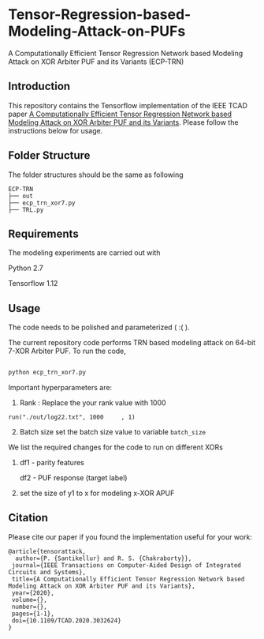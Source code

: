 # Tensor-Regression-based-Modeling-Attack-on-PUFs
A Computationally Efficient Tensor Regression Network based Modeling Attack on XOR Arbiter PUF and its Variants (ECP-TRN)

## Introduction
This repository contains the Tensorflow implementation of the IEEE TCAD paper [A Computationally Efficient Tensor Regression Network based Modeling Attack on XOR Arbiter PUF and its Variants](https://ieeexplore.ieee.org/abstract/document/9233262). Please follow the instructions below for usage.


## Folder Structure
The folder structures should be the same as following
```
ECP-TRN
├── out
├── ecp_trn_xor7.py
├── TRL.py 
```




## Requirements
The modeling experiments are carried out with 

Python 2.7

Tensorflow 1.12


## Usage
The code needs to be polished and parameterized ( :( ).

The current repository code performs TRN based modeling attack on 64-bit 7-XOR Arbiter PUF. To run the code,
```bash

python ecp_trn_xor7.py

```

Important hyperparameters are:
1. Rank :
Replace the your rank value with 1000
```
run("./out/log22.txt", 1000		, 1)
```

2. Batch size
set the batch size value to variable ```batch_size```



We list the required changes for the code to run on different XORs

1. df1 - parity features

   df2 - PUF response  (target label)

2. set the size of y1 to x for modeling x-XOR APUF



## Citation
 Please cite our paper if you found the implementation useful for your work:
 
 ```text
@article{tensorattack,
   author={P. {Santikellur} and R. S. {Chakraborty}},
  journal={IEEE Transactions on Computer-Aided Design of Integrated Circuits and Systems}, 
  title={A Computationally Efficient Tensor Regression Network based Modeling Attack on XOR Arbiter PUF and its Variants}, 
  year={2020},
  volume={},
  number={},
  pages={1-1},
  doi={10.1109/TCAD.2020.3032624}
}
```



